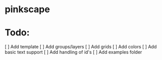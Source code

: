 # pinkscape

# Todo: 
[ ] Add template
[ ] Add groups/layers
[ ] Add grids
[ ] Add colors
[ ] Add basic text support
[ ] Add handling of id's
[ ] Add examples folder

